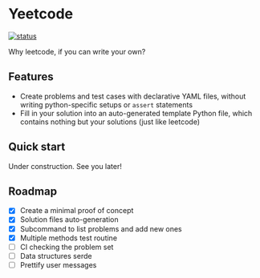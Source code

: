 # Yeetcode

[![status](
https://github.com/qianxyz/yeetcode/actions/workflows/ci.yml/badge.svg
)](https://github.com/qianxyz/yeetcode/actions)

Why leetcode, if you can write your own?

## Features

- Create problems and test cases with declarative YAML files,
  without writing python-specific setups or `assert` statements
- Fill in your solution into an auto-generated template Python file,
  which contains nothing but your solutions (just like leetcode)

## Quick start

Under construction. See you later!

## Roadmap

- [x] Create a minimal proof of concept
- [x] Solution files auto-generation
- [x] Subcommand to list problems and add new ones
- [x] Multiple methods test routine
- [ ] CI checking the problem set
- [ ] Data structures serde
- [ ] Prettify user messages

